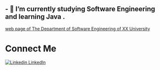
## - 🌱 I’m currently studying Software Engineering and learning Java  .
[web page of The Department of Software Engineering of XX University](https://https://bau.edu.tr/icerik/3885-yazilim-muhendisligi )

# Connect Me
[![Linkedin]([tps://i.stack.imghtur.com/gVE0j.png](https://freelogopng.com/images/all_img/1656994883linkedin-logo-transparent.png)) LinkedIn]([https://www.linkedin.com/](https://tr.linkedin.com/in/arhan-ersan-4268a4272))

<!--
**mrersan/mrersan** is a ✨ _special_ ✨ repository because its `README.md` (this file) appears on your GitHub profile.

Here are some ideas to get you started:




